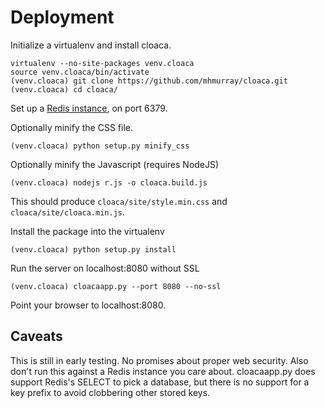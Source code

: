 Deployment
==========

Initialize a virtualenv and install cloaca.
    
    virtualenv --no-site-packages venv.cloaca
    source venv.cloaca/bin/activate
    (venv.cloaca) git clone https://github.com/mhmurray/cloaca.git
    (venv.cloaca) cd cloaca/

Set up a [Redis instance](http://redis.io/topics/quickstart), on port 6379.


Optionally minify the CSS file.

    (venv.cloaca) python setup.py minify_css

Optionally minify the Javascript (requires NodeJS)

    (venv.cloaca) nodejs r.js -o cloaca.build.js

This should produce `cloaca/site/style.min.css` and `cloaca/site/cloaca.min.js`.


Install the package into the virtualenv

    (venv.cloaca) python setup.py install

Run the server on localhost:8080 without SSL
    
    (venv.cloaca) cloacaapp.py --port 8080 --no-ssl

Point your browser to localhost:8080.


Caveats
-------
This is still in early testing. No promises about proper web security.
Also don't run this against a Redis instance you care about. cloacaapp.py
does support Redis's SELECT to pick a database, but there is no 
support for a key prefix to avoid clobbering other stored keys.
